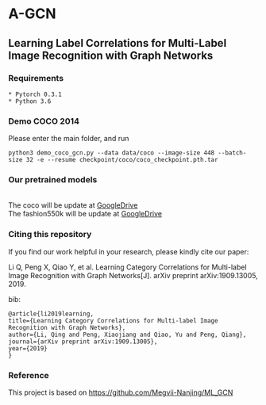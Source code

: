 # A-GCN
## Learning Label Correlations for Multi-Label Image Recognition with Graph Networks

### Requirements

    * Pytorch 0.3.1
    * Python 3.6

### Demo COCO 2014

Please enter the main folder, and run

    python3 demo_coco_gcn.py --data data/coco --image-size 448 --batch-size 32 -e --resume checkpoint/coco/coco_checkpoint.pth.tar

### Our pretrained models

<br>The coco will be update at [GoogleDrive](https://drive.google.com/file/d/1xk-Sh97hpEX7zwc0ZBtnMlHOvN9Id6H5/view?usp=sharing)
<br>The fashion550k will be update at [GoogleDrive](https://drive.google.com/file/d/19cIOOifrf0ww32pLTT6pm_OsmrtEWnEj/view?usp=sharing)


### Citing this repository

If you find our work helpful in your research, please kindly cite our paper:

   Li Q, Peng X, Qiao Y, et al. Learning Category Correlations for Multi-label Image Recognition with Graph Networks[J]. arXiv preprint        arXiv:1909.13005, 2019.
   
 bib:
   
    @article{li2019learning,
    title={Learning Category Correlations for Multi-label Image Recognition with Graph Networks},
    author={Li, Qing and Peng, Xiaojiang and Qiao, Yu and Peng, Qiang},
    journal={arXiv preprint arXiv:1909.13005},
    year={2019}
    }

### Reference

This project is based on https://github.com/Megvii-Nanjing/ML_GCN

